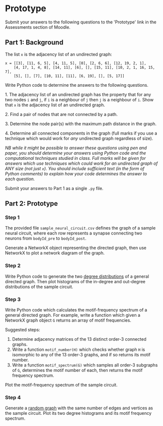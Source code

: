 # Prototype

Submit your answers to the following questions to the 'Prototype' link in the Assessments section of Moodle.

## Part 1: Background

The list `x` is the adjacency list of an undirected graph:

```
x = [[3], [11, 6, 5], [4, 11, 5], [0], [2, 6, 6], [12, 19, 2, 1],
    [4, 17, 1, 4, 8], [14, 11], [6], [], [15, 11], [10, 2, 1, 16, 15, 7],
    [5], [], [7], [10, 11], [11], [6, 19], [], [5, 17]]
```

Write Python code to determine the answers to the following questions.

1\. The adjacency list of an undirected graph has the property that for any two nodes `i` and `j`, if `i` is a neighbour of `j` then `j` is a neighbour of `i`. Show that `x` is the adjacency list of an undirected graph.

2\. Find a pair of nodes that are not connected by a path.

3\. Determine the node pair(s) with the maximum path distance in the graph.

4\. Determine all connected components in the graph (full marks if you use a technique which would work for *any* undirected graph regardless of size).

*NB while it might be possible to answer these questions using pen and paper, you should determine your answers using Python code and the computational techniques studied in class. Full marks will be given for answers which use techniques which could work for an undirected graph of ANY size (not just `x`). You should include sufficient text (in the form of Python comments) to explain how your code determines the answer to each question.*

Submit your answers to Part 1 as a single `.py` file.

## Part 2: Prototype

### Step 1

The provided file `sample_neural_circuit.csv` defines the graph of a sample neural circuit, where each row represents a synapse connecting two neurons from `bodyId_pre` to `bodyId_post`. 

Generate a NetworkX object representing the directed graph, then use NetworkX to plot a network diagram of the graph.

### Step 2

Write Python code to generate the two [degree distributions](https://mathinsight.org/degree_distribution) of a general directed graph. Then plot histograms of the in-degree and out-degree distributions of the sample circuit.

### Step 3

Write Python code which calculates the motif-frequency spectrum of a general directed graph. For example, write a function which given a NetworkX graph object `G` returns an array of motif frequencies.

Suggested steps:

1. Determine adjacency matrices of the 13 distinct order-3 connected graphs.
2. Write a function `motif_number(H)` which checks whether graph `H` is isomorphic to any of the 13 order-3 graphs, and if so returns its motif number.
3. Write a function `motif_spectrum(G)` which samples all order-3 subgraphs of `G`, determines the motif number of each, then returns the motif frequency spectrum.

Plot the motif-frequency spectrum of the sample circuit.

### Step 4

Generate a [random graph](https://en.wikipedia.org/wiki/Erd%C5%91s%E2%80%93R%C3%A9nyi_model) with the same number of edges and vertices as the sample circuit. Plot its two degree histograms and its motif frequency spectrum.



